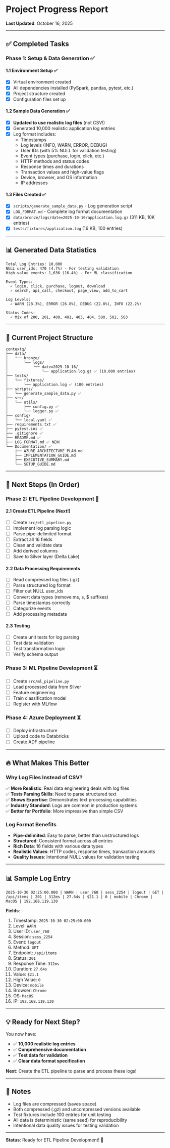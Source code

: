 # Project Progress Report

**Last Updated**: October 16, 2025

---

## ✅ Completed Tasks

### Phase 1: Setup & Data Generation ✅

#### 1.1 Environment Setup ✅
- [x] Virtual environment created
- [x] All dependencies installed (PySpark, pandas, pytest, etc.)
- [x] Project structure created
- [x] Configuration files set up

#### 1.2 Sample Data Generation ✅
- [x] **Updated to use realistic log files** (not CSV!)
- [x] Generated 10,000 realistic application log entries
- [x] Log format includes:
  - Timestamps
  - Log levels (INFO, WARN, ERROR, DEBUG)
  - User IDs (with 5% NULL for validation testing)
  - Event types (purchase, login, click, etc.)
  - HTTP methods and status codes
  - Response times and durations
  - Transaction values and high-value flags
  - Device, browser, and OS information
  - IP addresses

#### 1.3 Files Created ✅
- [x] `scripts/generate_sample_data.py` - Log generation script
- [x] `LOG_FORMAT.md` - Complete log format documentation
- [x] `data/bronze/logs/date=2025-10-16/application.log.gz` (311 KB, 10K entries)
- [x] `tests/fixtures/application.log` (16 KB, 100 entries)

---

## 📊 Generated Data Statistics

```
Total Log Entries: 10,000
NULL user_ids: 470 (4.7%) - For testing validation
High-value events: 1,636 (16.4%) - For ML classification

Event Types:
  ✓ login, click, purchase, logout, download
  ✓ search, api_call, checkout, page_view, add_to_cart
  
Log Levels:
  ✓ WARN (28.3%), ERROR (26.8%), DEBUG (22.8%), INFO (22.2%)

Status Codes:
  ✓ Mix of 200, 201, 400, 401, 403, 404, 500, 502, 503
```

---

## 📁 Current Project Structure

```
contextq/
├── data/
│   └── bronze/
│       └── logs/
│           └── date=2025-10-16/
│               └── application.log.gz ✅ (10,000 entries)
├── tests/
│   └── fixtures/
│       └── application.log ✅ (100 entries)
├── scripts/
│   └── generate_sample_data.py ✅
├── src/
│   └── utils/
│       ├── config.py ✅
│       └── logger.py ✅
├── config/
│   └── local.yaml ✅
├── requirements.txt ✅
├── pytest.ini ✅
├── .gitignore ✅
├── README.md ✅
├── LOG_FORMAT.md ✅ NEW!
└── Documentation/ ✅
    ├── AZURE_ARCHITECTURE_PLAN.md
    ├── IMPLEMENTATION_GUIDE.md
    ├── EXECUTIVE_SUMMARY.md
    └── SETUP_GUIDE.md
```

---

## 🎯 Next Steps (In Order)

### Phase 2: ETL Pipeline Development 🔄

#### 2.1 Create ETL Pipeline (Next!)
- [ ] Create `src/etl_pipeline.py`
- [ ] Implement log parsing logic
- [ ] Parse pipe-delimited format
- [ ] Extract all 16 fields
- [ ] Clean and validate data
- [ ] Add derived columns
- [ ] Save to Silver layer (Delta Lake)

#### 2.2 Data Processing Requirements
- [ ] Read compressed log files (.gz)
- [ ] Parse structured log format
- [ ] Filter out NULL user_ids
- [ ] Convert data types (remove ms, s, $ suffixes)
- [ ] Parse timestamps correctly
- [ ] Categorize events
- [ ] Add processing metadata

#### 2.3 Testing
- [ ] Create unit tests for log parsing
- [ ] Test data validation
- [ ] Test transformation logic
- [ ] Verify schema output

### Phase 3: ML Pipeline Development ⏳
- [ ] Create `src/ml_pipeline.py`
- [ ] Load processed data from Silver
- [ ] Feature engineering
- [ ] Train classification model
- [ ] Register with MLflow

### Phase 4: Azure Deployment ⏳
- [ ] Deploy infrastructure
- [ ] Upload code to Databricks
- [ ] Create ADF pipeline

---

## 🔥 What Makes This Better

### Why Log Files Instead of CSV?

✅ **More Realistic**: Real data engineering deals with log files  
✅ **Tests Parsing Skills**: Need to parse structured text  
✅ **Shows Expertise**: Demonstrates text processing capabilities  
✅ **Industry Standard**: Logs are common in production systems  
✅ **Better for Portfolio**: More impressive than simple CSV  

### Log Format Benefits

- **Pipe-delimited**: Easy to parse, better than unstructured logs
- **Structured**: Consistent format across all entries
- **Rich Data**: 16 fields with various data types
- **Realistic Values**: HTTP codes, response times, transaction amounts
- **Quality Issues**: Intentional NULL values for validation testing

---

## 📊 Sample Log Entry

```
2025-10-30 02:25:00.000 | WARN | user_760 | sess_2254 | logout | GET | /api/items | 201 | 312ms | 27.64s | $21.1 | 0 | mobile | Chrome | MacOS | 192.168.119.130
```

**Fields**:
1. Timestamp: `2025-10-30 02:25:00.000`
2. Level: `WARN`
3. User ID: `user_760`
4. Session: `sess_2254`
5. Event: `logout`
6. Method: `GET`
7. Endpoint: `/api/items`
8. Status: `201`
9. Response Time: `312ms`
10. Duration: `27.64s`
11. Value: `$21.1`
12. High Value: `0`
13. Device: `mobile`
14. Browser: `Chrome`
15. OS: `MacOS`
16. IP: `192.168.119.130`

---

## 💡 Ready for Next Step?

You now have:
- ✅ **10,000 realistic log entries**
- ✅ **Comprehensive documentation**
- ✅ **Test data for validation**
- ✅ **Clear data format specification**

**Next**: Create the ETL pipeline to parse and process these logs!

---

## 📝 Notes

- Log files are compressed (saves space)
- Both compressed (.gz) and uncompressed versions available
- Test fixtures include 100 entries for unit testing
- All data is deterministic (same seed) for reproducibility
- Intentional data quality issues for testing validation

---

**Status**: Ready for ETL Pipeline Development! 🚀

